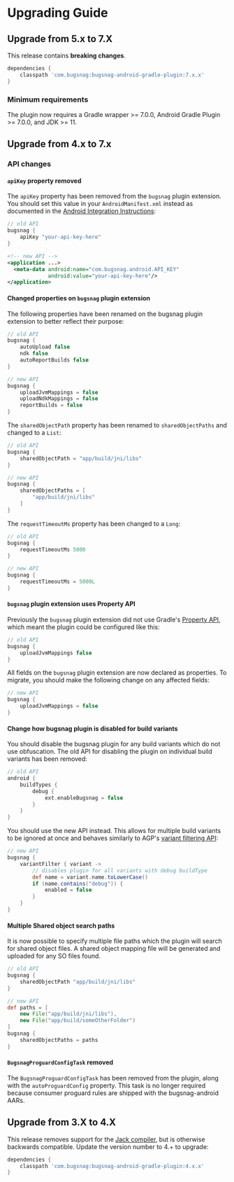 Upgrading Guide
===============

Upgrade from 5.x to 7.X
-----------------------

This release contains **breaking changes**.

```groovy
dependencies {
    classpath 'com.bugsnag:bugsnag-android-gradle-plugin:7.x.x'
}
```

### Minimum requirements

The plugin now requires a Gradle wrapper >= 7.0.0, Android Gradle Plugin >= 7.0.0, and JDK >= 11.

## Upgrade from 4.x to 7.x

### API changes

#### `apiKey` property removed

The `apiKey` property has been removed from the `bugsnag` plugin extension.
You should set this value in your `AndroidManifest.xml` instead as documented in
the [Android Integration Instructions](https://docs.bugsnag.com/platforms/android/#basic-configuration):

```groovy
// old API
bugsnag {
    apiKey "your-api-key-here"
}
```

```xml
<!-- new API -->
<application ...>
  <meta-data android:name="com.bugsnag.android.API_KEY"
             android:value="your-api-key-here"/>
</application>
```

#### Changed properties on `bugsnag` plugin extension
The following properties have been renamed on the bugsnag plugin extension
to better reflect their purpose:

```groovy
// old API
bugsnag {
    autoUpload false
    ndk false
    autoReportBuilds false
}
```

```groovy
// new API
bugsnag {
    uploadJvmMappings = false
    uploadNdkMappings = false
    reportBuilds = false
}
```

The `sharedObjectPath` property has been renamed to `sharedObjectPaths` and changed to a `List`:

```groovy
// old API
bugsnag {
    sharedObjectPath = "app/build/jni/libs"
}
```

```groovy
// new API
bugsnag {
    sharedObjectPaths = [
        "app/build/jni/libs"
    ]
}
```

The `requestTimeoutMs` property has been changed to a `Long`:

```groovy
// old API
bugsnag {
    requestTimeoutMs 5000
}
```

```groovy
// new API
bugsnag {
    requestTimeoutMs = 5000L
}
```

#### `bugsnag` plugin extension uses Property API

Previously the `bugsnag` plugin extension did not use Gradle's 
[Property API](https://docs.gradle.org/current/javadoc/org/gradle/api/provider/Property.html),
which meant the plugin could be configured like this:

```groovy
// old API
bugsnag {
    uploadJvmMappings false
}
```

All fields on the `bugsnag` plugin extension are now declared as properties. To migrate, you should
make the following change on any affected fields:

```groovy
// new API
bugsnag {
    uploadJvmMappings = false
}
```

#### Change how bugsnag plugin is disabled for build variants

You should disable the bugsnag plugin for any build variants which do not use obfuscation.
The old API for disabling the plugin on individual build variants has been removed:

```groovy
// old API
android {
    buildTypes {
        debug {
            ext.enableBugsnag = false
        }
    }
}
```

You should use the new API instead. This allows for multiple build variants to be ignored at once
and behaves similarly to AGP's [variant filtering API](https://developer.android.com/studio/build/build-variants#filter-variants):

```groovy
// new API
bugsnag {
    variantFilter { variant ->
        // disables plugin for all variants with debug buildType
        def name = variant.name.toLowerCase()
        if (name.contains("debug")) {
            enabled = false
        }
    }
}
```

#### Multiple Shared object search paths

It is now possible to specify multiple file paths which the plugin will search for shared object files.
A shared object mapping file will be generated and uploaded for any SO files found.

```groovy
// old API
bugsnag {
    sharedObjectPath "app/build/jni/libs"
}
```

```groovy
// new API
def paths = [
    new File("app/build/jni/libs"),
    new File("app/build/someOtherFolder")
]
bugsnag {
    sharedObjectPaths = paths
}
```

#### `BugsnagProguardConfigTask` removed

The `BugsnagProguardConfigTask` has been removed from the plugin, along with the `autoProguardConfig` property. 
This task is no longer required because consumer proguard rules are shipped with the bugsnag-android AARs.

Upgrade from 3.X to 4.X
-----------------------

This release removes support for the [Jack compiler](https://android-developers.googleblog.com/2017/03/future-of-java-8-language-feature.html), but is otherwise backwards compatible. Update the version number to 4.+ to upgrade:

```groovy
dependencies {
    classpath 'com.bugsnag:bugsnag-android-gradle-plugin:4.x.x'
}
```

